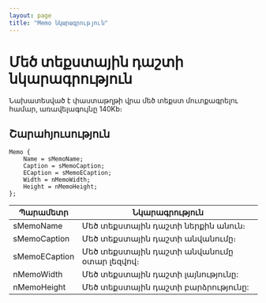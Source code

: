 ```yaml
---
layout: page
title: "Memo նկարագրություն"
---
```


# Մեծ տեքստային դաշտի նկարագրություն

Նախատեսված է փաստաթղթի վրա մեծ տեքստ մուտքագրելու համար, առավելագույնը 140Kb։

## Շարահյուսություն

``` as4x
Memo {
    Name = sMemoName;
    Caption = sMemoCaption;
    ECaption = sMemoECaption;
    Width = nMemoWidth;
    Height = nMemoHeight;
};  
```

| Պարամետր | Նկարագրություն |
|--|--|
| sMemoName | Մեծ տեքստային դաշտի ներքին անուն։ |
| sMemoCaption | Մեծ տեքստային դաշտի անվանումը։ |
| sMemoECaption | Մեծ տեքստային դաշտի անվանումը օտար լեզվով։ |
| nMemoWidth | Մեծ տեքստային դաշտի լայնությունը: |
| nMemoHeight | Մեծ տեքստային դաշտի բարձրությունը: |